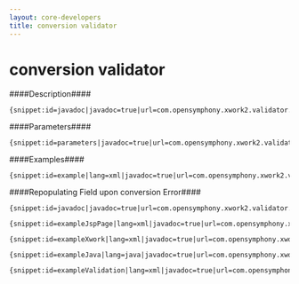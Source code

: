 ```yaml
---
layout: core-developers
title: conversion validator
---
```


# conversion validator

####Description####



~~~~~~~
{snippet:id=javadoc|javadoc=true|url=com.opensymphony.xwork2.validator.validators.ConversionErrorFieldValidator}
~~~~~~~

####Parameters####



~~~~~~~
{snippet:id=parameters|javadoc=true|url=com.opensymphony.xwork2.validator.validators.ConversionErrorFieldValidator}
~~~~~~~

####Examples####



~~~~~~~
{snippet:id=example|lang=xml|javadoc=true|url=com.opensymphony.xwork2.validator.validators.ConversionErrorFieldValidator}
~~~~~~~

####Repopulating Field upon conversion Error####



~~~~~~~
{snippet:id=javadoc|javadoc=true|url=com.opensymphony.xwork2.validator.validators.RepopulateConversionErrorFieldValidatorSupport}
~~~~~~~


~~~~~~~
{snippet:id=exampleJspPage|lang=xml|javadoc=true|url=com.opensymphony.xwork2.validator.validators.RepopulateConversionErrorFieldValidatorSupport}
~~~~~~~


~~~~~~~
{snippet:id=exampleXwork|lang=xml|javadoc=true|url=com.opensymphony.xwork2.validator.validators.RepopulateConversionErrorFieldValidatorSupport}
~~~~~~~


~~~~~~~
{snippet:id=exampleJava|lang=java|javadoc=true|url=com.opensymphony.xwork2.validator.validators.RepopulateConversionErrorFieldValidatorSupport}
~~~~~~~


~~~~~~~
{snippet:id=exampleValidation|lang=xml|javadoc=true|url=com.opensymphony.xwork2.validator.validators.RepopulateConversionErrorFieldValidatorSupport}
~~~~~~~
